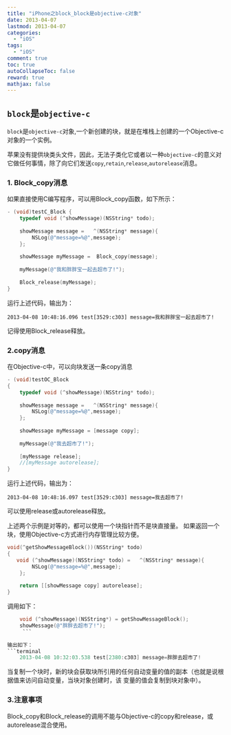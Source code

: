 ```yaml
---
title: "iPhone之block_block是objective-c对象"
date: 2013-04-07
lastmod: 2013-04-07
categories:
  - "iOS"
tags:
  - "iOS"
comment: true
toc: true
autoCollapseToc: false
reward: true
mathjax: false
---
```


## `block`是`objective-c`

`block`是`objective-c`对象,一个新创建的块，就是在堆栈上创建的一个Objective-c对象的一个实例。

   苹果没有提供块类头文件，因此，无法子类化它或者以一种`objective-c`的意义对它做任何事情，除了向它们发送`copy`,`retain`,`release`,`autorelease`消息。

### 1. Block_copy消息

如果直接使用C编写程序，可以用Block_copy函数，如下所示：

```objective-c
- (void)testC_Block {
    typedef void (^showMessage)(NSString* todo);
    
    showMessage message =   ^(NSString* message){
        NSLog(@"message=%@",message);
    };
    
    showMessage myMessage =  Block_copy(message);
    
    myMessage(@"我和胖胖宝一起去超市了!");
    
    Block_release(myMessage);
}
```
运行上述代码，输出为：

	2013-04-08 10:48:16.096 test[3529:c303] message=我和胖胖宝一起去超市了!
	
记得使用Block_release释放。

### 2.copy消息
在Objective-c中，可以向块发送一条copy消息

```objective-c
- (void)testOC_Block
{
    typedef void (^showMessage)(NSString* todo);
    
    showMessage message =   ^(NSString* message){
        NSLog(@"message=%@",message);
    };
    
    showMessage myMessage = [message copy];
    
    myMessage(@"我去超市了!");
    
    [myMessage release];
    //[myMessage autorelease];
}
```

运行上述代码，输出为：

	2013-04-08 10:48:16.097 test[3529:c303] message=我去超市了!
可以使用release或autorelease释放。

上述两个示例是对等的，都可以使用一个块指针而不是块直接量。
如果返回一个块，使用Objective-c方式进行内存管理比较方便。

```objective-c
void(^getShowMessageBlock())(NSString* todo)
{
   void (^showMessage)(NSString* todo) =   ^(NSString* message){
        NSLog(@"message=%@",message);
    };
    
    return [[showMessage copy] autorelease];
}
```

调用如下：
```objective-c
    void (^showMessage)(NSString*) = getShowMessageBlock();
    showMessage(@"胖胖去超市了!");
     ```
     
输出如下：
```terminal
	2013-04-08 10:32:03.538 test[2380:c303] message=胖胖去超市了!
```

当复制一个块时，新的块会获取块所引用的任何自动变量的值的副本（也就是说根据值来访问自动变量，当块对象创建时，该 变量的值会复制到块对象中）。

### 3.注意事项
Block_copy和Block_release的调用不能与Objective-c的copy和release，或autorelease混合使用。


